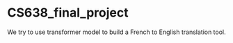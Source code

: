 # CS638_final_project

We try to use transformer model to build a French to English translation tool.
